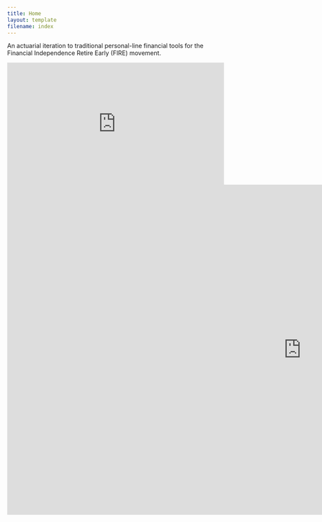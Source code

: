 ```yaml
---
title: Home
layout: template
filename: index
--- 
```


An actuarial iteration to traditional personal-line financial tools for the Financial Independence Retire Early (FIRE) movement.

<div style="position: relative; width: 100%; height: 0; padding-bottom: 56.25%;">
  <iframe src="https://public.tableau.com/views/DeadOnTime/DeadOnTime?:language=en-GB&:display_count=n&:showVizHome=no" 
          frameborder="0" 
          style="position: absolute; width: 100%; height: 100%; top: 0; left: 0;"></iframe>
</div>

<iframe seamless frameborder="0" src="https://public.tableau.com/views/DeadOnTime/DeadOnTime?:language=en-GB&:sid=&:display_count=n&:showVizHome=no" width = '1366' height = '768'></iframe>
